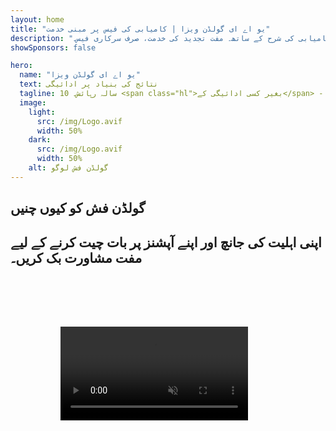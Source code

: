 ```yaml
---
layout: home
title: "یو اے ای گولڈن ویزا | کامیابی کی فیس پر مبنی خدمت"
description: "پریمیم 10 سالہ رہائشی ویزا بغیر کسی ادائیگی کے - صرف منظوری کے بعد ادائیگی۔ مکمل درخواست کی نگرانی 98% کامیابی کی شرح کے ساتھ۔ مفت تجدید کی خدمت، صرف سرکاری فیس۔"
showSponsors: false

hero:
  name: "یو اے ای گولڈن ویزا"
  text: نتائج کی بنیاد پر ادائیگی
  tagline: 10 سالہ رہائش۔ <span class="hl">بغیر کسی ادائیگی کے</span> - صرف منظوری کے بعد ادائیگی۔ 98% کامیابی کی شرح۔
  image:
    light:
      src: /img/Logo.avif
      width: 50%
    dark:
      src: /img/Logo.avif
      width: 50%
    alt: گولڈن فش لوگو
---
```


<FeatureCards :features="[
  {
    title: 'یو اے ای گولڈن ویزا کے فوائد',
    items: [
      '10 سال کی مدت اور اہلیت کی شرائط برقرار رکھنے پر تجدید کا اختیار',
      '**ہر 6 ماہ میں یو اے ای میں داخل ہونے کی ضرورت نہیں**',
      '100% کاروباری ملکیت کی اجازت',
      'خاندان کے افراد اور لامحدود گھریلو ملازمین کی اسپانسرشپ',
      '25 سال کی عمر تک بچوں کی اسپانسرشپ',
      'والدین کی اسپانسرشپ شامل',
      'کسی اسپانسر یا آجر کی ضرورت نہیں'
    ],
    linkText: 'Read More',
    link: '../../company-registration/golden-visa#key-benefits-of-the-uae-golden-visa',
    icon: {
      light: '/img/iStock-1785818081.avif',
      dark: '/img/iStock-1203821481.avif',
      alt: 'ویزا خدمات',
      width: '100%'
    }
  },
  {
    title: 'یو اے ای گولڈن ویزا کیسے حاصل کریں',
    items: [
      'یو اے ای پراپرٹیز میں 2M درہم کی سرمایہ کاری',
      'یو اے ای انویسٹمنٹ فنڈز میں 2M درہم کی جمع',
      '2M درہم سرمایہ والا کاروبار',
      'سالانہ 250K درہم FTA شراکت',
      'ماہر پیشہ ور افراد',
      'نادر صلاحیتوں کے حامل افراد'
    ],
    linkText: 'Read More',
    link: '../../company-registration/golden-visa#uae-golden-visa-eligibility-and-requirements',
    icon: {
      light: '/img/iStock-1333000394.avif',
      dark: '/img/iStock-584576538.avif',
      alt: 'ویزا خدمات',
      width: '10%'
    }
  },
  {
    title: 'گولڈن ویزا کا عمل',
    bullet: '✓',
    items: [
      'ابتدائی اہلیت کا جائزہ',
      'دستاویزات کی تیاری اور تصدیق',
      'طبی معائنہ اور بایومیٹرکس',
      'درخواست جمع کرانا اور پروسیسنگ',
      'امارات شناختی کارڈ اور ویزا کا اجراء',
      'خاندان کے ویزا کی اسپانسرشپ (اختیاری)'
    ],
    linkText: 'Read More',
    link: '../../company-registration/golden-visa#uae-golden-visa-application-process',
    icon: {
      light: '/img/ILONMASKID.webp',
      dark: '/img/ILONMASKID.webp',
      alt: 'ویزا خدمات',
      width: '100%'
    }
  }
]" />

## گولڈن فش کو کیوں چنیں

<BenefitsList :features="[
  {
    icon: '💰',
    title: 'کامیابی پر مبنی فیس',
    text: '**آپ کی Golden Visa منظور ہونے تک کوئی ادائیگی نہیں۔** مکمل شفافیت کے ساتھ کوئی چھپی ہوئی لاگت نہیں۔'
  },
  {
    icon: '📈',
    title: 'ثابت شدہ کامیابی کی شرح',
    text: 'ہماری پریمیم پروسیسنگ کے ذریعے سینکڑوں Golden Visas جاری کرنے کے ساتھ 98% منظوری کی شرح۔'
  },
  {
    icon: '📋',
    title: 'مکمل انتظام',
    text: 'دستاویزات سے لے کر ویزا جاری کرنے تک تمام تفصیلات کا مکمل انتظام۔'
  },
  {
    icon: '👨‍💼',
    title: 'مقامی UAE مہارت',
    text: 'دبئی میں وقف شدہ ماہرین عمل کے ہر مرحلے میں ماہرانہ رہنمائی فراہم کرتے ہیں۔'
  },
  {
    icon: '🔍',
    title: 'پریمیم پروسیسنگ',
    text: 'تیز تر منظوری کے لیے حکام سے براہ راست رابطہ اور فاسٹ ٹریک چینلز۔'
  },
  {
    icon: '🔄',
    title: 'تجدید میں معاونت',
    text: '**صفر ایجنسی فیس** کے ساتھ مفت ویزا تجدید کی معاونت - صرف حکومتی چارجز۔'
  }
]" />

## اپنی اہلیت کی جانچ اور اپنے آپشنز پر بات چیت کرنے کے لیے مفت مشاورت بک کریں۔

<video  autoplay muted playsinline style="padding: 80px" >
  <source src="/img/iStock-2185912341.mp4" type="video/mp4">
</video>

<ContactFormModal formName="Golden Visa [offer]" buttonText="مفت مشاورت حاصل کریں" :services="[
  '🏠 UAE پراپرٹیز میں AED 2M کی سرمایہ کاری',
  '💰 UAE انوسٹمنٹ فنڈز میں AED 2M کی ڈپازٹ',
  '🏢 AED 2M کیپیٹل کے ساتھ بزنس',
  '📈 AED 250K سالانہ FTA کنٹریبیوشن',
  '👨‍💼 ماہر پیشہ ور افراد',
  '🎯 ہنر مند افراد',]"/>

<!-- <ImageGrid :images="[
  { src: '/img/ILONMASKID.webp', href: './immigration.md', alt: 'UAE امیگریشن' },
  { src: '/img/ILONMASKID.webp', href: './immigration.md', alt: 'UAE امیگریشن' },
]"/> -->